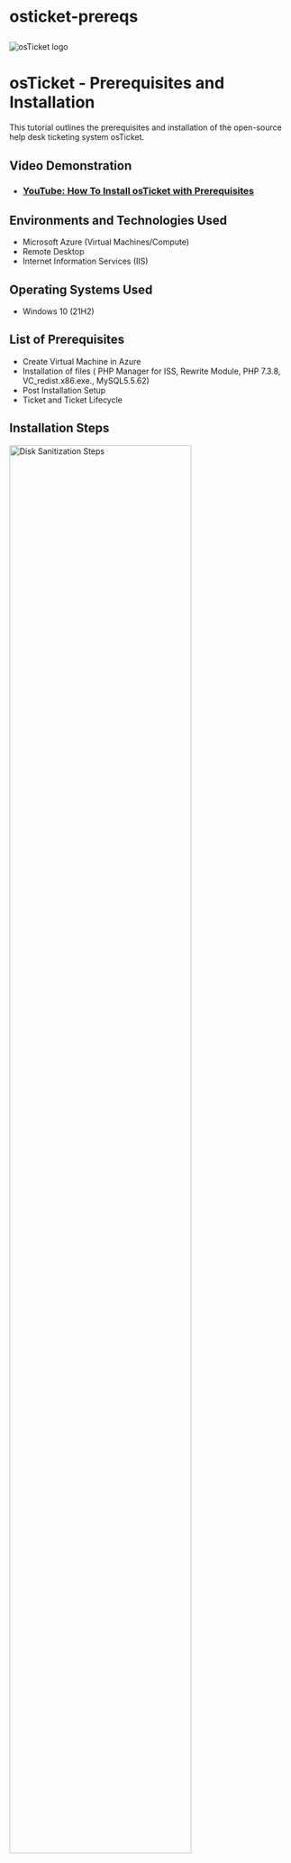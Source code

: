 # osticket-prereqs<p align="center">
<img src="https://i.imgur.com/Clzj7Xs.png" alt="osTicket logo"/>
</p>

<h1>osTicket - Prerequisites and Installation</h1>
This tutorial outlines the prerequisites and installation of the open-source help desk ticketing system osTicket.<br />


<h2>Video Demonstration</h2>

- ### [YouTube: How To Install osTicket with Prerequisites](https://www.youtube.com)

<h2>Environments and Technologies Used</h2>

- Microsoft Azure (Virtual Machines/Compute)
- Remote Desktop
- Internet Information Services (IIS)

<h2>Operating Systems Used </h2>

- Windows 10</b> (21H2)

<h2>List of Prerequisites</h2>

- Create Virtual Machine in Azure
- Installation of files ( PHP Manager for ISS, Rewrite Module, PHP 7.3.8, VC_redist.x86.exe., MySQL5.5.62)
- Post Installation Setup 
- Ticket and Ticket Lifecycle


<h2>Installation Steps</h2>

<p>
<img src="https://i.imgur.com/JYC65OM.png" height="80%" width="80%" alt="Disk Sanitization Steps"/>
</p> Create a Resource Group and Virtual Machine (VM) with 2-4 Virtual CPUs. Name VM, create a user name and password for remote desktop access. 
<p>

</p>
<br />

<p>
<img src="https://i.imgur.com/bNwbgOb.png" height="80%" width="80%" alt="Disk Sanitization Steps"/>
</p>
<p>
Install/Enable ISS in Windows with CGI, expand World Wide Web Srvices->Application Development Features->[X] CGI
</p>
<br />

<p>
<img src="https://i.imgur.com/aCTPLn0.png" height="80%" width="80%" alt="Disk Sanitization Steps"/>
</p>

<img src="https://i.imgur.com/aiqJKrn.png" height="80%" width="80%" alt="Disk Sanitization Steps"/>
Download and install PHP Manager for ISS, Rewrite Module, PHP 7.3.8, VC_redist.x86.exe.and MySQL5.5.62. 
-Typical Setup ->
-Launch Configuration Wizard (after install) ->
-Standard Configuration ->
-Create Password

</p>
<br />

<p>
<img src="https://i.imgur.com/swBAs2u.png" height="80%" width="80%" alt="Disk Sanitization Steps"/>

Open IIS as an Admin and register PHP from within IIS
<p>

<img src="https://i.imgur.com/HwYhJGJ.png" height="80%" width="80%" alt="Disk Sanitization Steps"/>

Install osTicket v1.15.8 from the installation files.
Extract and copy the “upload” folder to c:\inetpub\wwwroot. Rename the “upload” folder to “osTicket”.
</p>
<br />

<img src="https://i.imgur.com/EhgNygn.png" height="80%" width="80%" alt="Disk Sanitization Steps"/>

Enable required PHP extensions in IIS Manager ->Rename ost-config.php from C:\inetpub\wwwroot\osTicket\include\ost-sampleconfig.php to C:\inetpub\wwwroot\osTicket\include\ost-config.php. -> Assign permissions to ost-config.php. Continue setting up osTicket in the browser by naming the helpdesk and setting the default email that receives email from customers.

<img src="https://i.imgur.com/S56HNyo.png" height="80%" width="80%" alt="Disk Sanitization Steps"/>

Download and install HeidiSQL from the installation files.
Open HeidiSQL and create a new session with root/Password1. Connect to the session and create a database called “osTicket”.

<img src="https://i.imgur.com/g1KiKvH.png" height="80%" width="80%" alt="Disk Sanitization Steps"/>

Continue setting up osTicket in the browser and enter "osTicket" for MySQL Database, "root" for MySQL Username, and "Password1" for MySQL Password. -> Click “Install Now!” and browse to your help desk login page at http://localhost/osTicket/scp/login.php.


That's it! Once you've completed these steps, you should be able to access your osTicket installation at http://localhost/osTicket/.










